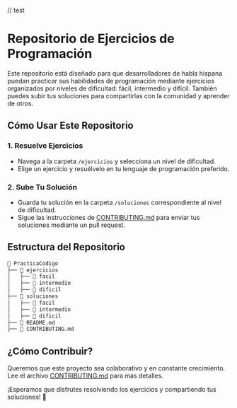 
// test

# Repositorio de Ejercicios de Programación

Este repositorio está diseñado para que desarrolladores de habla hispana puedan practicar sus habilidades de programación mediante ejercicios organizados por niveles de dificultad: fácil, intermedio y difícil. También puedes subir tus soluciones para compartirlas con la comunidad y aprender de otros.

## Cómo Usar Este Repositorio

### 1. Resuelve Ejercicios
- Navega a la carpeta `/ejercicios` y selecciona un nivel de dificultad.
- Elige un ejercicio y resuélvelo en tu lenguaje de programación preferido.

### 2. Sube Tu Solución
- Guarda tu solución en la carpeta `/soluciones` correspondiente al nivel de dificultad.
- Sigue las instrucciones de [CONTRIBUTING.md](CONTRIBUTING.md) para enviar tus soluciones mediante un pull request.

## Estructura del Repositorio

```bash
📂 PracticaCodigo
├── 📂 ejercicios
│   ├── 📂 facil
│   ├── 📂 intermedio
│   ├── 📂 dificil
├── 📂 soluciones
│   ├── 📂 facil
│   ├── 📂 intermedio
│   ├── 📂 dificil
├── 📜 README.md
├── 📜 CONTRIBUTING.md
```

## ¿Cómo Contribuir?

Queremos que este proyecto sea colaborativo y en constante crecimiento. Lee el archivo [CONTRIBUTING.md](CONTRIBUTING.md) para más detalles.

¡Esperamos que disfrutes resolviendo los ejercicios y compartiendo tus soluciones! 🚀
